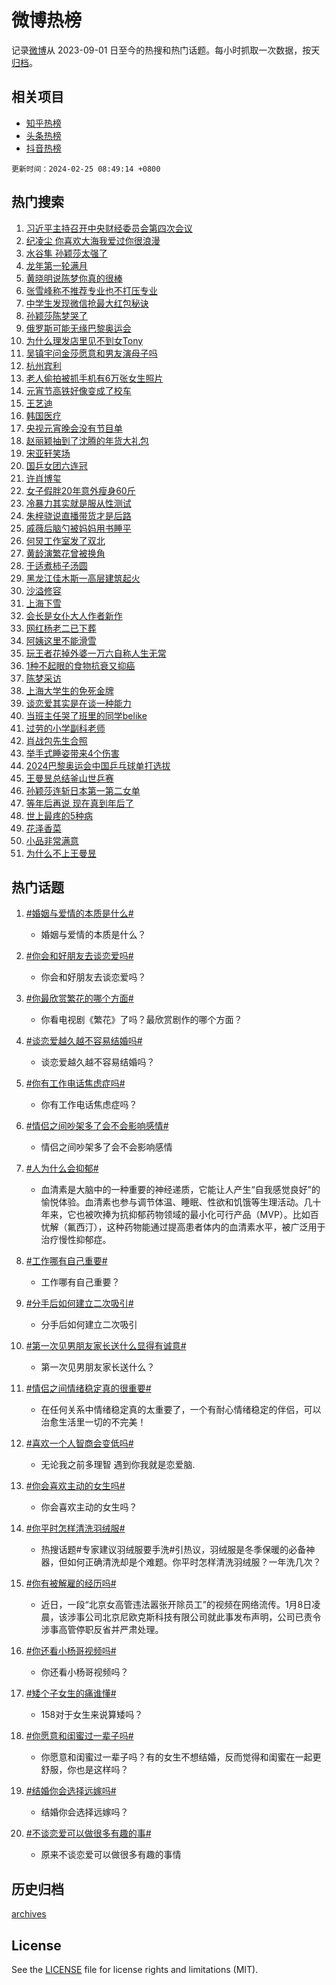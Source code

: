 # 微博热榜

记录[微博](https://www.weibo.com)从 2023-09-01 日至今的热搜和热门话题。每小时抓取一次数据，按天[归档](archives)。

## 相关项目

- [知乎热榜](https://github.com/hotarchive/zhihu)
- [头条热榜](https://github.com/hotarchive/toutiao)
- [抖音热榜](https://github.com/hotarchive/douyin)


`更新时间：2024-02-25 08:49:14 +0800`

## 热门搜索

1. [习近平主持召开中央财经委员会第四次会议](https://m.weibo.cn/search?containerid=100103type%3D1%26t%3D10%26q%3D%23%E4%B9%A0%E8%BF%91%E5%B9%B3%E4%B8%BB%E6%8C%81%E5%8F%AC%E5%BC%80%E4%B8%AD%E5%A4%AE%E8%B4%A2%E7%BB%8F%E5%A7%94%E5%91%98%E4%BC%9A%E7%AC%AC%E5%9B%9B%E6%AC%A1%E4%BC%9A%E8%AE%AE%23&stream_entry_id=51&isnewpage=1&extparam=seat%3D1%26dgr%3D0%26stream_entry_id%3D51%26c_type%3D51%26q%3D%2523%25E4%25B9%25A0%25E8%25BF%2591%25E5%25B9%25B3%25E4%25B8%25BB%25E6%258C%2581%25E5%258F%25AC%25E5%25BC%2580%25E4%25B8%25AD%25E5%25A4%25AE%25E8%25B4%25A2%25E7%25BB%258F%25E5%25A7%2594%25E5%2591%2598%25E4%25BC%259A%25E7%25AC%25AC%25E5%259B%259B%25E6%25AC%25A1%25E4%25BC%259A%25E8%25AE%25AE%2523%26pos%3D0%26cate%3D10103%26filter_type%3Drealtimehot%26display_time%3D1708822153%26pre_seqid%3D170882215309807468174)
1. [纪凌尘 你喜欢大海我爱过你很浪漫](https://m.weibo.cn/search?containerid=100103type%3D1%26t%3D10%26q%3D%E7%BA%AA%E5%87%8C%E5%B0%98+%E4%BD%A0%E5%96%9C%E6%AC%A2%E5%A4%A7%E6%B5%B7%E6%88%91%E7%88%B1%E8%BF%87%E4%BD%A0%E5%BE%88%E6%B5%AA%E6%BC%AB&stream_entry_id=31&isnewpage=1&extparam=seat%3D1%26stream_entry_id%3D31%26lcate%3D5001%26realpos%3D1%26dgr%3D0%26band_rank%3D1%26flag%3D2%26pos%3D0%26q%3D%25E7%25BA%25AA%25E5%2587%258C%25E5%25B0%2598%2520%25E4%25BD%25A0%25E5%2596%259C%25E6%25AC%25A2%25E5%25A4%25A7%25E6%25B5%25B7%25E6%2588%2591%25E7%2588%25B1%25E8%25BF%2587%25E4%25BD%25A0%25E5%25BE%2588%25E6%25B5%25AA%25E6%25BC%25AB%26c_type%3D31%26cate%3D5001%26filter_type%3Drealtimehot%26display_time%3D1708822153%26pre_seqid%3D170882215309807468174)
1. [水谷隼 孙颖莎太强了](https://m.weibo.cn/search?containerid=100103type%3D1%26t%3D10%26q%3D%E6%B0%B4%E8%B0%B7%E9%9A%BC+%E5%AD%99%E9%A2%96%E8%8E%8E%E5%A4%AA%E5%BC%BA%E4%BA%86&stream_entry_id=31&isnewpage=1&extparam=seat%3D1%26stream_entry_id%3D31%26lcate%3D5001%26realpos%3D2%26dgr%3D0%26band_rank%3D2%26flag%3D1%26pos%3D1%26q%3D%25E6%25B0%25B4%25E8%25B0%25B7%25E9%259A%25BC%2520%25E5%25AD%2599%25E9%25A2%2596%25E8%258E%258E%25E5%25A4%25AA%25E5%25BC%25BA%25E4%25BA%2586%26c_type%3D31%26cate%3D5001%26filter_type%3Drealtimehot%26display_time%3D1708822153%26pre_seqid%3D170882215309807468174)
1. [龙年第一轮满月](https://m.weibo.cn/search?containerid=100103type%3D1%26t%3D10%26q%3D%23%E9%BE%99%E5%B9%B4%E7%AC%AC%E4%B8%80%E8%BD%AE%E6%BB%A1%E6%9C%88%23&stream_entry_id=31&isnewpage=1&extparam=seat%3D1%26stream_entry_id%3D31%26lcate%3D5001%26realpos%3D3%26dgr%3D0%26band_rank%3D3%26flag%3D0%26pos%3D2%26q%3D%2523%25E9%25BE%2599%25E5%25B9%25B4%25E7%25AC%25AC%25E4%25B8%2580%25E8%25BD%25AE%25E6%25BB%25A1%25E6%259C%2588%2523%26c_type%3D31%26cate%3D5001%26filter_type%3Drealtimehot%26display_time%3D1708822153%26pre_seqid%3D170882215309807468174)
1. [黄晓明说陈梦你真的很棒](https://m.weibo.cn/search?containerid=100103type%3D1%26t%3D10%26q%3D%23%E9%BB%84%E6%99%93%E6%98%8E%E8%AF%B4%E9%99%88%E6%A2%A6%E4%BD%A0%E7%9C%9F%E7%9A%84%E5%BE%88%E6%A3%92%23&stream_entry_id=31&isnewpage=1&extparam=seat%3D1%26stream_entry_id%3D31%26lcate%3D5001%26realpos%3D4%26dgr%3D0%26band_rank%3D4%26flag%3D1%26pos%3D3%26q%3D%2523%25E9%25BB%2584%25E6%2599%2593%25E6%2598%258E%25E8%25AF%25B4%25E9%2599%2588%25E6%25A2%25A6%25E4%25BD%25A0%25E7%259C%259F%25E7%259A%2584%25E5%25BE%2588%25E6%25A3%2592%2523%26c_type%3D31%26cate%3D5001%26filter_type%3Drealtimehot%26display_time%3D1708822153%26pre_seqid%3D170882215309807468174)
1. [张雪峰称不推荐专业也不打压专业](https://m.weibo.cn/search?containerid=100103type%3D1%26t%3D10%26q%3D%23%E5%BC%A0%E9%9B%AA%E5%B3%B0%E7%A7%B0%E4%B8%8D%E6%8E%A8%E8%8D%90%E4%B8%93%E4%B8%9A%E4%B9%9F%E4%B8%8D%E6%89%93%E5%8E%8B%E4%B8%93%E4%B8%9A%23&stream_entry_id=31&isnewpage=1&extparam=seat%3D1%26stream_entry_id%3D31%26lcate%3D5001%26realpos%3D5%26dgr%3D0%26band_rank%3D5%26flag%3D1%26pos%3D4%26q%3D%2523%25E5%25BC%25A0%25E9%259B%25AA%25E5%25B3%25B0%25E7%25A7%25B0%25E4%25B8%258D%25E6%258E%25A8%25E8%258D%2590%25E4%25B8%2593%25E4%25B8%259A%25E4%25B9%259F%25E4%25B8%258D%25E6%2589%2593%25E5%258E%258B%25E4%25B8%2593%25E4%25B8%259A%2523%26c_type%3D31%26cate%3D5001%26filter_type%3Drealtimehot%26display_time%3D1708822153%26pre_seqid%3D170882215309807468174)
1. [中学生发现微信抢最大红包秘诀](https://m.weibo.cn/search?containerid=100103type%3D1%26t%3D10%26q%3D%23%E4%B8%AD%E5%AD%A6%E7%94%9F%E5%8F%91%E7%8E%B0%E5%BE%AE%E4%BF%A1%E6%8A%A2%E6%9C%80%E5%A4%A7%E7%BA%A2%E5%8C%85%E7%A7%98%E8%AF%80%23&stream_entry_id=31&isnewpage=1&extparam=seat%3D1%26stream_entry_id%3D31%26lcate%3D5001%26realpos%3D6%26dgr%3D0%26band_rank%3D6%26flag%3D2%26pos%3D5%26q%3D%2523%25E4%25B8%25AD%25E5%25AD%25A6%25E7%2594%259F%25E5%258F%2591%25E7%258E%25B0%25E5%25BE%25AE%25E4%25BF%25A1%25E6%258A%25A2%25E6%259C%2580%25E5%25A4%25A7%25E7%25BA%25A2%25E5%258C%2585%25E7%25A7%2598%25E8%25AF%2580%2523%26c_type%3D31%26cate%3D5001%26filter_type%3Drealtimehot%26display_time%3D1708822153%26pre_seqid%3D170882215309807468174)
1. [孙颖莎陈梦哭了](https://m.weibo.cn/search?containerid=100103type%3D1%26t%3D10%26q%3D%23%E5%AD%99%E9%A2%96%E8%8E%8E%E9%99%88%E6%A2%A6%E5%93%AD%E4%BA%86%23&stream_entry_id=31&isnewpage=1&extparam=seat%3D1%26stream_entry_id%3D31%26lcate%3D5001%26realpos%3D7%26dgr%3D0%26band_rank%3D7%26flag%3D16%26pos%3D6%26q%3D%2523%25E5%25AD%2599%25E9%25A2%2596%25E8%258E%258E%25E9%2599%2588%25E6%25A2%25A6%25E5%2593%25AD%25E4%25BA%2586%2523%26c_type%3D31%26cate%3D5001%26filter_type%3Drealtimehot%26display_time%3D1708822153%26pre_seqid%3D170882215309807468174)
1. [俄罗斯可能无缘巴黎奥运会](https://m.weibo.cn/search?containerid=100103type%3D1%26t%3D10%26q%3D%23%E4%BF%84%E7%BD%97%E6%96%AF%E5%8F%AF%E8%83%BD%E6%97%A0%E7%BC%98%E5%B7%B4%E9%BB%8E%E5%A5%A5%E8%BF%90%E4%BC%9A%23&stream_entry_id=31&isnewpage=1&extparam=seat%3D1%26stream_entry_id%3D31%26lcate%3D5001%26realpos%3D8%26dgr%3D0%26band_rank%3D8%26flag%3D1%26pos%3D7%26q%3D%2523%25E4%25BF%2584%25E7%25BD%2597%25E6%2596%25AF%25E5%258F%25AF%25E8%2583%25BD%25E6%2597%25A0%25E7%25BC%2598%25E5%25B7%25B4%25E9%25BB%258E%25E5%25A5%25A5%25E8%25BF%2590%25E4%25BC%259A%2523%26c_type%3D31%26cate%3D5001%26filter_type%3Drealtimehot%26display_time%3D1708822153%26pre_seqid%3D170882215309807468174)
1. [为什么理发店里见不到女Tony](https://m.weibo.cn/search?containerid=100103type%3D1%26t%3D10%26q%3D%23%E4%B8%BA%E4%BB%80%E4%B9%88%E7%90%86%E5%8F%91%E5%BA%97%E9%87%8C%E8%A7%81%E4%B8%8D%E5%88%B0%E5%A5%B3Tony%23&stream_entry_id=31&isnewpage=1&extparam=seat%3D1%26stream_entry_id%3D31%26lcate%3D5001%26realpos%3D9%26dgr%3D0%26band_rank%3D9%26flag%3D2%26pos%3D8%26q%3D%2523%25E4%25B8%25BA%25E4%25BB%2580%25E4%25B9%2588%25E7%2590%2586%25E5%258F%2591%25E5%25BA%2597%25E9%2587%258C%25E8%25A7%2581%25E4%25B8%258D%25E5%2588%25B0%25E5%25A5%25B3Tony%2523%26c_type%3D31%26cate%3D5001%26filter_type%3Drealtimehot%26display_time%3D1708822153%26pre_seqid%3D170882215309807468174)
1. [吴镇宇问金莎愿意和男友演母子吗](https://m.weibo.cn/search?containerid=100103type%3D1%26t%3D10%26q%3D%23%E5%90%B4%E9%95%87%E5%AE%87%E9%97%AE%E9%87%91%E8%8E%8E%E6%84%BF%E6%84%8F%E5%92%8C%E7%94%B7%E5%8F%8B%E6%BC%94%E6%AF%8D%E5%AD%90%E5%90%97%23&stream_entry_id=31&isnewpage=1&extparam=seat%3D1%26stream_entry_id%3D31%26lcate%3D5001%26realpos%3D10%26dgr%3D0%26band_rank%3D10%26flag%3D1%26pos%3D9%26q%3D%2523%25E5%2590%25B4%25E9%2595%2587%25E5%25AE%2587%25E9%2597%25AE%25E9%2587%2591%25E8%258E%258E%25E6%2584%25BF%25E6%2584%258F%25E5%2592%258C%25E7%2594%25B7%25E5%258F%258B%25E6%25BC%2594%25E6%25AF%258D%25E5%25AD%2590%25E5%2590%2597%2523%26c_type%3D31%26cate%3D5001%26filter_type%3Drealtimehot%26display_time%3D1708822153%26pre_seqid%3D170882215309807468174)
1. [杭州宾利](https://m.weibo.cn/search?containerid=100103type%3D1%26t%3D10%26q%3D%E6%9D%AD%E5%B7%9E%E5%AE%BE%E5%88%A9&stream_entry_id=31&isnewpage=1&extparam=seat%3D1%26stream_entry_id%3D31%26lcate%3D5001%26realpos%3D11%26dgr%3D0%26band_rank%3D11%26flag%3D1%26pos%3D10%26q%3D%25E6%259D%25AD%25E5%25B7%259E%25E5%25AE%25BE%25E5%2588%25A9%26c_type%3D31%26cate%3D5001%26filter_type%3Drealtimehot%26display_time%3D1708822153%26pre_seqid%3D170882215309807468174)
1. [老人偷拍被抓手机有6万张女生照片](https://m.weibo.cn/search?containerid=100103type%3D1%26t%3D10%26q%3D%23%E8%80%81%E4%BA%BA%E5%81%B7%E6%8B%8D%E8%A2%AB%E6%8A%93%E6%89%8B%E6%9C%BA%E6%9C%896%E4%B8%87%E5%BC%A0%E5%A5%B3%E7%94%9F%E7%85%A7%E7%89%87%23&stream_entry_id=31&isnewpage=1&extparam=seat%3D1%26stream_entry_id%3D31%26lcate%3D5001%26realpos%3D12%26dgr%3D0%26band_rank%3D12%26flag%3D2%26pos%3D11%26q%3D%2523%25E8%2580%2581%25E4%25BA%25BA%25E5%2581%25B7%25E6%258B%258D%25E8%25A2%25AB%25E6%258A%2593%25E6%2589%258B%25E6%259C%25BA%25E6%259C%25896%25E4%25B8%2587%25E5%25BC%25A0%25E5%25A5%25B3%25E7%2594%259F%25E7%2585%25A7%25E7%2589%2587%2523%26c_type%3D31%26cate%3D5001%26filter_type%3Drealtimehot%26display_time%3D1708822153%26pre_seqid%3D170882215309807468174)
1. [元宵节高铁好像变成了校车](https://m.weibo.cn/search?containerid=100103type%3D1%26t%3D10%26q%3D%23%E5%85%83%E5%AE%B5%E8%8A%82%E9%AB%98%E9%93%81%E5%A5%BD%E5%83%8F%E5%8F%98%E6%88%90%E4%BA%86%E6%A0%A1%E8%BD%A6%23&stream_entry_id=31&isnewpage=1&extparam=seat%3D1%26stream_entry_id%3D31%26lcate%3D5001%26realpos%3D13%26dgr%3D0%26band_rank%3D13%26flag%3D2%26pos%3D12%26q%3D%2523%25E5%2585%2583%25E5%25AE%25B5%25E8%258A%2582%25E9%25AB%2598%25E9%2593%2581%25E5%25A5%25BD%25E5%2583%258F%25E5%258F%2598%25E6%2588%2590%25E4%25BA%2586%25E6%25A0%25A1%25E8%25BD%25A6%2523%26c_type%3D31%26cate%3D5001%26filter_type%3Drealtimehot%26display_time%3D1708822153%26pre_seqid%3D170882215309807468174)
1. [王艺迪](https://m.weibo.cn/search?containerid=100103type%3D1%26t%3D10%26q%3D%E7%8E%8B%E8%89%BA%E8%BF%AA&stream_entry_id=31&isnewpage=1&extparam=seat%3D1%26stream_entry_id%3D31%26lcate%3D5001%26realpos%3D14%26dgr%3D0%26band_rank%3D14%26flag%3D1%26pos%3D13%26q%3D%25E7%258E%258B%25E8%2589%25BA%25E8%25BF%25AA%26c_type%3D31%26cate%3D5001%26filter_type%3Drealtimehot%26display_time%3D1708822153%26pre_seqid%3D170882215309807468174)
1. [韩国医疗](https://m.weibo.cn/search?containerid=100103type%3D1%26t%3D10%26q%3D%E9%9F%A9%E5%9B%BD%E5%8C%BB%E7%96%97&stream_entry_id=31&isnewpage=1&extparam=seat%3D1%26stream_entry_id%3D31%26lcate%3D5001%26realpos%3D15%26dgr%3D0%26band_rank%3D15%26flag%3D1%26pos%3D14%26q%3D%25E9%259F%25A9%25E5%259B%25BD%25E5%258C%25BB%25E7%2596%2597%26c_type%3D31%26cate%3D5001%26filter_type%3Drealtimehot%26display_time%3D1708822153%26pre_seqid%3D170882215309807468174)
1. [央视元宵晚会没有节目单](https://m.weibo.cn/search?containerid=100103type%3D1%26t%3D10%26q%3D%E5%A4%AE%E8%A7%86%E5%85%83%E5%AE%B5%E6%99%9A%E4%BC%9A%E6%B2%A1%E6%9C%89%E8%8A%82%E7%9B%AE%E5%8D%95&stream_entry_id=31&isnewpage=1&extparam=seat%3D1%26stream_entry_id%3D31%26lcate%3D5001%26realpos%3D16%26dgr%3D0%26band_rank%3D16%26flag%3D2%26pos%3D15%26q%3D%25E5%25A4%25AE%25E8%25A7%2586%25E5%2585%2583%25E5%25AE%25B5%25E6%2599%259A%25E4%25BC%259A%25E6%25B2%25A1%25E6%259C%2589%25E8%258A%2582%25E7%259B%25AE%25E5%258D%2595%26c_type%3D31%26cate%3D5001%26filter_type%3Drealtimehot%26display_time%3D1708822153%26pre_seqid%3D170882215309807468174)
1. [赵丽颖抽到了沈腾的年货大礼包](https://m.weibo.cn/search?containerid=100103type%3D1%26t%3D10%26q%3D%23%E8%B5%B5%E4%B8%BD%E9%A2%96%E6%8A%BD%E5%88%B0%E4%BA%86%E6%B2%88%E8%85%BE%E7%9A%84%E5%B9%B4%E8%B4%A7%E5%A4%A7%E7%A4%BC%E5%8C%85%23&stream_entry_id=31&isnewpage=1&extparam=seat%3D1%26stream_entry_id%3D31%26lcate%3D5001%26realpos%3D17%26dgr%3D0%26band_rank%3D17%26flag%3D2%26pos%3D16%26q%3D%2523%25E8%25B5%25B5%25E4%25B8%25BD%25E9%25A2%2596%25E6%258A%25BD%25E5%2588%25B0%25E4%25BA%2586%25E6%25B2%2588%25E8%2585%25BE%25E7%259A%2584%25E5%25B9%25B4%25E8%25B4%25A7%25E5%25A4%25A7%25E7%25A4%25BC%25E5%258C%2585%2523%26c_type%3D31%26cate%3D5001%26filter_type%3Drealtimehot%26display_time%3D1708822153%26pre_seqid%3D170882215309807468174)
1. [宋亚轩笑场](https://m.weibo.cn/search?containerid=100103type%3D1%26t%3D10%26q%3D%E5%AE%8B%E4%BA%9A%E8%BD%A9%E7%AC%91%E5%9C%BA&stream_entry_id=31&isnewpage=1&extparam=seat%3D1%26stream_entry_id%3D31%26lcate%3D5001%26realpos%3D18%26dgr%3D0%26band_rank%3D18%26flag%3D1%26pos%3D17%26q%3D%25E5%25AE%258B%25E4%25BA%259A%25E8%25BD%25A9%25E7%25AC%2591%25E5%259C%25BA%26c_type%3D31%26cate%3D5001%26filter_type%3Drealtimehot%26display_time%3D1708822153%26pre_seqid%3D170882215309807468174)
1. [国乒女团六连冠](https://m.weibo.cn/search?containerid=100103type%3D1%26t%3D10%26q%3D%23%E5%9B%BD%E4%B9%92%E5%A5%B3%E5%9B%A2%E5%85%AD%E8%BF%9E%E5%86%A0%23&stream_entry_id=31&isnewpage=1&extparam=seat%3D1%26stream_entry_id%3D31%26lcate%3D5001%26realpos%3D19%26dgr%3D0%26band_rank%3D19%26flag%3D0%26pos%3D18%26q%3D%2523%25E5%259B%25BD%25E4%25B9%2592%25E5%25A5%25B3%25E5%259B%25A2%25E5%2585%25AD%25E8%25BF%259E%25E5%2586%25A0%2523%26c_type%3D31%26cate%3D5001%26filter_type%3Drealtimehot%26display_time%3D1708822153%26pre_seqid%3D170882215309807468174)
1. [许肖博玺](https://m.weibo.cn/search?containerid=100103type%3D1%26t%3D10%26q%3D%E8%AE%B8%E8%82%96%E5%8D%9A%E7%8E%BA&stream_entry_id=31&isnewpage=1&extparam=seat%3D1%26stream_entry_id%3D31%26lcate%3D5001%26realpos%3D20%26dgr%3D0%26band_rank%3D20%26flag%3D1%26pos%3D19%26q%3D%25E8%25AE%25B8%25E8%2582%2596%25E5%258D%259A%25E7%258E%25BA%26c_type%3D31%26cate%3D5001%26filter_type%3Drealtimehot%26display_time%3D1708822153%26pre_seqid%3D170882215309807468174)
1. [女子假胖20年意外瘦身60斤](https://m.weibo.cn/search?containerid=100103type%3D1%26t%3D10%26q%3D%23%E5%A5%B3%E5%AD%90%E5%81%87%E8%83%9620%E5%B9%B4%E6%84%8F%E5%A4%96%E7%98%A6%E8%BA%AB60%E6%96%A4%23&stream_entry_id=31&isnewpage=1&extparam=seat%3D1%26stream_entry_id%3D31%26lcate%3D5001%26realpos%3D21%26dgr%3D0%26band_rank%3D21%26flag%3D0%26pos%3D20%26q%3D%2523%25E5%25A5%25B3%25E5%25AD%2590%25E5%2581%2587%25E8%2583%259620%25E5%25B9%25B4%25E6%2584%258F%25E5%25A4%2596%25E7%2598%25A6%25E8%25BA%25AB60%25E6%2596%25A4%2523%26c_type%3D31%26cate%3D5001%26filter_type%3Drealtimehot%26display_time%3D1708822153%26pre_seqid%3D170882215309807468174)
1. [冷暴力其实就是服从性测试](https://m.weibo.cn/search?containerid=100103type%3D1%26t%3D10%26q%3D%E5%86%B7%E6%9A%B4%E5%8A%9B%E5%85%B6%E5%AE%9E%E5%B0%B1%E6%98%AF%E6%9C%8D%E4%BB%8E%E6%80%A7%E6%B5%8B%E8%AF%95&stream_entry_id=31&isnewpage=1&extparam=seat%3D1%26stream_entry_id%3D31%26lcate%3D5001%26realpos%3D22%26dgr%3D0%26band_rank%3D22%26flag%3D1%26pos%3D21%26q%3D%25E5%2586%25B7%25E6%259A%25B4%25E5%258A%259B%25E5%2585%25B6%25E5%25AE%259E%25E5%25B0%25B1%25E6%2598%25AF%25E6%259C%258D%25E4%25BB%258E%25E6%2580%25A7%25E6%25B5%258B%25E8%25AF%2595%26c_type%3D31%26cate%3D5001%26filter_type%3Drealtimehot%26display_time%3D1708822153%26pre_seqid%3D170882215309807468174)
1. [朱梓骁说直播带货才是后路](https://m.weibo.cn/search?containerid=100103type%3D1%26t%3D10%26q%3D%23%E6%9C%B1%E6%A2%93%E9%AA%81%E8%AF%B4%E7%9B%B4%E6%92%AD%E5%B8%A6%E8%B4%A7%E6%89%8D%E6%98%AF%E5%90%8E%E8%B7%AF%23&stream_entry_id=31&isnewpage=1&extparam=seat%3D1%26stream_entry_id%3D31%26lcate%3D5001%26realpos%3D23%26dgr%3D0%26band_rank%3D23%26flag%3D1%26pos%3D22%26q%3D%2523%25E6%259C%25B1%25E6%25A2%2593%25E9%25AA%2581%25E8%25AF%25B4%25E7%259B%25B4%25E6%2592%25AD%25E5%25B8%25A6%25E8%25B4%25A7%25E6%2589%258D%25E6%2598%25AF%25E5%2590%258E%25E8%25B7%25AF%2523%26c_type%3D31%26cate%3D5001%26filter_type%3Drealtimehot%26display_time%3D1708822153%26pre_seqid%3D170882215309807468174)
1. [戚薇后脑勺被妈妈用书睡平](https://m.weibo.cn/search?containerid=100103type%3D1%26t%3D10%26q%3D%23%E6%88%9A%E8%96%87%E5%90%8E%E8%84%91%E5%8B%BA%E8%A2%AB%E5%A6%88%E5%A6%88%E7%94%A8%E4%B9%A6%E7%9D%A1%E5%B9%B3%23&stream_entry_id=31&isnewpage=1&extparam=seat%3D1%26stream_entry_id%3D31%26lcate%3D5001%26realpos%3D24%26dgr%3D0%26band_rank%3D24%26flag%3D2%26pos%3D23%26q%3D%2523%25E6%2588%259A%25E8%2596%2587%25E5%2590%258E%25E8%2584%2591%25E5%258B%25BA%25E8%25A2%25AB%25E5%25A6%2588%25E5%25A6%2588%25E7%2594%25A8%25E4%25B9%25A6%25E7%259D%25A1%25E5%25B9%25B3%2523%26c_type%3D31%26cate%3D5001%26filter_type%3Drealtimehot%26display_time%3D1708822153%26pre_seqid%3D170882215309807468174)
1. [何炅工作室发了双北](https://m.weibo.cn/search?containerid=100103type%3D1%26t%3D10%26q%3D%23%E4%BD%95%E7%82%85%E5%B7%A5%E4%BD%9C%E5%AE%A4%E5%8F%91%E4%BA%86%E5%8F%8C%E5%8C%97%23&stream_entry_id=31&isnewpage=1&extparam=seat%3D1%26stream_entry_id%3D31%26lcate%3D5001%26realpos%3D25%26dgr%3D0%26band_rank%3D25%26flag%3D0%26pos%3D24%26q%3D%2523%25E4%25BD%2595%25E7%2582%2585%25E5%25B7%25A5%25E4%25BD%259C%25E5%25AE%25A4%25E5%258F%2591%25E4%25BA%2586%25E5%258F%258C%25E5%258C%2597%2523%26c_type%3D31%26cate%3D5001%26filter_type%3Drealtimehot%26display_time%3D1708822153%26pre_seqid%3D170882215309807468174)
1. [黄龄演繁花曾被换角](https://m.weibo.cn/search?containerid=100103type%3D1%26t%3D10%26q%3D%23%E9%BB%84%E9%BE%84%E6%BC%94%E7%B9%81%E8%8A%B1%E6%9B%BE%E8%A2%AB%E6%8D%A2%E8%A7%92%23&stream_entry_id=31&isnewpage=1&extparam=seat%3D1%26stream_entry_id%3D31%26lcate%3D5001%26realpos%3D26%26dgr%3D0%26band_rank%3D26%26flag%3D1%26pos%3D25%26q%3D%2523%25E9%25BB%2584%25E9%25BE%2584%25E6%25BC%2594%25E7%25B9%2581%25E8%258A%25B1%25E6%259B%25BE%25E8%25A2%25AB%25E6%258D%25A2%25E8%25A7%2592%2523%26c_type%3D31%26cate%3D5001%26filter_type%3Drealtimehot%26display_time%3D1708822153%26pre_seqid%3D170882215309807468174)
1. [于适煮柿子汤圆](https://m.weibo.cn/search?containerid=100103type%3D1%26t%3D10%26q%3D%E4%BA%8E%E9%80%82%E7%85%AE%E6%9F%BF%E5%AD%90%E6%B1%A4%E5%9C%86&stream_entry_id=31&isnewpage=1&extparam=seat%3D1%26stream_entry_id%3D31%26lcate%3D5001%26realpos%3D27%26dgr%3D0%26band_rank%3D27%26flag%3D1%26pos%3D26%26q%3D%25E4%25BA%258E%25E9%2580%2582%25E7%2585%25AE%25E6%259F%25BF%25E5%25AD%2590%25E6%25B1%25A4%25E5%259C%2586%26c_type%3D31%26cate%3D5001%26filter_type%3Drealtimehot%26display_time%3D1708822153%26pre_seqid%3D170882215309807468174)
1. [黑龙江佳木斯一高层建筑起火](https://m.weibo.cn/search?containerid=100103type%3D1%26t%3D10%26q%3D%23%E9%BB%91%E9%BE%99%E6%B1%9F%E4%BD%B3%E6%9C%A8%E6%96%AF%E4%B8%80%E9%AB%98%E5%B1%82%E5%BB%BA%E7%AD%91%E8%B5%B7%E7%81%AB%23&stream_entry_id=31&isnewpage=1&extparam=seat%3D1%26stream_entry_id%3D31%26lcate%3D5001%26realpos%3D28%26dgr%3D0%26band_rank%3D28%26flag%3D0%26pos%3D27%26q%3D%2523%25E9%25BB%2591%25E9%25BE%2599%25E6%25B1%259F%25E4%25BD%25B3%25E6%259C%25A8%25E6%2596%25AF%25E4%25B8%2580%25E9%25AB%2598%25E5%25B1%2582%25E5%25BB%25BA%25E7%25AD%2591%25E8%25B5%25B7%25E7%2581%25AB%2523%26c_type%3D31%26cate%3D5001%26filter_type%3Drealtimehot%26display_time%3D1708822153%26pre_seqid%3D170882215309807468174)
1. [沙溢修容](https://m.weibo.cn/search?containerid=100103type%3D1%26t%3D10%26q%3D%23%E6%B2%99%E6%BA%A2%E4%BF%AE%E5%AE%B9%23&stream_entry_id=31&isnewpage=1&extparam=seat%3D1%26stream_entry_id%3D31%26lcate%3D5001%26realpos%3D29%26dgr%3D0%26band_rank%3D29%26flag%3D0%26pos%3D28%26q%3D%2523%25E6%25B2%2599%25E6%25BA%25A2%25E4%25BF%25AE%25E5%25AE%25B9%2523%26c_type%3D31%26cate%3D5001%26filter_type%3Drealtimehot%26display_time%3D1708822153%26pre_seqid%3D170882215309807468174)
1. [上海下雪](https://m.weibo.cn/search?containerid=100103type%3D1%26t%3D10%26q%3D%E4%B8%8A%E6%B5%B7%E4%B8%8B%E9%9B%AA&stream_entry_id=31&isnewpage=1&extparam=seat%3D1%26stream_entry_id%3D31%26lcate%3D5001%26realpos%3D30%26dgr%3D0%26band_rank%3D30%26flag%3D1%26pos%3D29%26q%3D%25E4%25B8%258A%25E6%25B5%25B7%25E4%25B8%258B%25E9%259B%25AA%26c_type%3D31%26cate%3D5001%26filter_type%3Drealtimehot%26display_time%3D1708822153%26pre_seqid%3D170882215309807468174)
1. [会长是女仆大人作者新作](https://m.weibo.cn/search?containerid=100103type%3D1%26t%3D10%26q%3D%E4%BC%9A%E9%95%BF%E6%98%AF%E5%A5%B3%E4%BB%86%E5%A4%A7%E4%BA%BA%E4%BD%9C%E8%80%85%E6%96%B0%E4%BD%9C&stream_entry_id=31&isnewpage=1&extparam=seat%3D1%26stream_entry_id%3D31%26lcate%3D5001%26realpos%3D31%26dgr%3D0%26band_rank%3D31%26flag%3D1%26pos%3D30%26q%3D%25E4%25BC%259A%25E9%2595%25BF%25E6%2598%25AF%25E5%25A5%25B3%25E4%25BB%2586%25E5%25A4%25A7%25E4%25BA%25BA%25E4%25BD%259C%25E8%2580%2585%25E6%2596%25B0%25E4%25BD%259C%26c_type%3D31%26cate%3D5001%26filter_type%3Drealtimehot%26display_time%3D1708822153%26pre_seqid%3D170882215309807468174)
1. [网红杨老二已下葬](https://m.weibo.cn/search?containerid=100103type%3D1%26t%3D10%26q%3D%23%E7%BD%91%E7%BA%A2%E6%9D%A8%E8%80%81%E4%BA%8C%E5%B7%B2%E4%B8%8B%E8%91%AC%23&stream_entry_id=31&isnewpage=1&extparam=seat%3D1%26stream_entry_id%3D31%26lcate%3D5001%26realpos%3D32%26dgr%3D0%26band_rank%3D32%26flag%3D1%26pos%3D31%26q%3D%2523%25E7%25BD%2591%25E7%25BA%25A2%25E6%259D%25A8%25E8%2580%2581%25E4%25BA%258C%25E5%25B7%25B2%25E4%25B8%258B%25E8%2591%25AC%2523%26c_type%3D31%26cate%3D5001%26filter_type%3Drealtimehot%26display_time%3D1708822153%26pre_seqid%3D170882215309807468174)
1. [阿姨这里不能滑雪](https://m.weibo.cn/search?containerid=100103type%3D1%26t%3D10%26q%3D%E9%98%BF%E5%A7%A8%E8%BF%99%E9%87%8C%E4%B8%8D%E8%83%BD%E6%BB%91%E9%9B%AA&stream_entry_id=31&isnewpage=1&extparam=seat%3D1%26stream_entry_id%3D31%26lcate%3D5001%26realpos%3D33%26dgr%3D0%26band_rank%3D33%26flag%3D1%26pos%3D32%26q%3D%25E9%2598%25BF%25E5%25A7%25A8%25E8%25BF%2599%25E9%2587%258C%25E4%25B8%258D%25E8%2583%25BD%25E6%25BB%2591%25E9%259B%25AA%26c_type%3D31%26cate%3D5001%26filter_type%3Drealtimehot%26display_time%3D1708822153%26pre_seqid%3D170882215309807468174)
1. [玩王者花掉外婆一万六自称人生无常](https://m.weibo.cn/search?containerid=100103type%3D1%26t%3D10%26q%3D%23%E7%8E%A9%E7%8E%8B%E8%80%85%E8%8A%B1%E6%8E%89%E5%A4%96%E5%A9%86%E4%B8%80%E4%B8%87%E5%85%AD%E8%87%AA%E7%A7%B0%E4%BA%BA%E7%94%9F%E6%97%A0%E5%B8%B8%23&stream_entry_id=31&isnewpage=1&extparam=seat%3D1%26stream_entry_id%3D31%26lcate%3D5001%26realpos%3D34%26dgr%3D0%26band_rank%3D34%26flag%3D1%26pos%3D33%26q%3D%2523%25E7%258E%25A9%25E7%258E%258B%25E8%2580%2585%25E8%258A%25B1%25E6%258E%2589%25E5%25A4%2596%25E5%25A9%2586%25E4%25B8%2580%25E4%25B8%2587%25E5%2585%25AD%25E8%2587%25AA%25E7%25A7%25B0%25E4%25BA%25BA%25E7%2594%259F%25E6%2597%25A0%25E5%25B8%25B8%2523%26c_type%3D31%26cate%3D5001%26filter_type%3Drealtimehot%26display_time%3D1708822153%26pre_seqid%3D170882215309807468174)
1. [1种不起眼的食物抗衰又抑癌](https://m.weibo.cn/search?containerid=100103type%3D1%26t%3D10%26q%3D%231%E7%A7%8D%E4%B8%8D%E8%B5%B7%E7%9C%BC%E7%9A%84%E9%A3%9F%E7%89%A9%E6%8A%97%E8%A1%B0%E5%8F%88%E6%8A%91%E7%99%8C%23&stream_entry_id=31&isnewpage=1&extparam=seat%3D1%26stream_entry_id%3D31%26lcate%3D5001%26realpos%3D35%26dgr%3D0%26band_rank%3D35%26flag%3D0%26pos%3D34%26q%3D%25231%25E7%25A7%258D%25E4%25B8%258D%25E8%25B5%25B7%25E7%259C%25BC%25E7%259A%2584%25E9%25A3%259F%25E7%2589%25A9%25E6%258A%2597%25E8%25A1%25B0%25E5%258F%2588%25E6%258A%2591%25E7%2599%258C%2523%26c_type%3D31%26cate%3D5001%26filter_type%3Drealtimehot%26display_time%3D1708822153%26pre_seqid%3D170882215309807468174)
1. [陈梦采访](https://m.weibo.cn/search?containerid=100103type%3D1%26t%3D10%26q%3D%E9%99%88%E6%A2%A6%E9%87%87%E8%AE%BF&stream_entry_id=31&isnewpage=1&extparam=seat%3D1%26stream_entry_id%3D31%26lcate%3D5001%26realpos%3D36%26dgr%3D0%26band_rank%3D36%26flag%3D1%26pos%3D35%26q%3D%25E9%2599%2588%25E6%25A2%25A6%25E9%2587%2587%25E8%25AE%25BF%26c_type%3D31%26cate%3D5001%26filter_type%3Drealtimehot%26display_time%3D1708822153%26pre_seqid%3D170882215309807468174)
1. [上海大学生的免死金牌](https://m.weibo.cn/search?containerid=100103type%3D1%26t%3D10%26q%3D%23%E4%B8%8A%E6%B5%B7%E5%A4%A7%E5%AD%A6%E7%94%9F%E7%9A%84%E5%85%8D%E6%AD%BB%E9%87%91%E7%89%8C%23&stream_entry_id=31&isnewpage=1&extparam=seat%3D1%26stream_entry_id%3D31%26lcate%3D5001%26realpos%3D37%26dgr%3D0%26band_rank%3D37%26flag%3D1%26pos%3D36%26q%3D%2523%25E4%25B8%258A%25E6%25B5%25B7%25E5%25A4%25A7%25E5%25AD%25A6%25E7%2594%259F%25E7%259A%2584%25E5%2585%258D%25E6%25AD%25BB%25E9%2587%2591%25E7%2589%258C%2523%26c_type%3D31%26cate%3D5001%26filter_type%3Drealtimehot%26display_time%3D1708822153%26pre_seqid%3D170882215309807468174)
1. [谈恋爱其实是在谈一种能力](https://m.weibo.cn/search?containerid=100103type%3D1%26t%3D10%26q%3D%23%E8%B0%88%E6%81%8B%E7%88%B1%E5%85%B6%E5%AE%9E%E6%98%AF%E5%9C%A8%E8%B0%88%E4%B8%80%E7%A7%8D%E8%83%BD%E5%8A%9B%23&stream_entry_id=31&isnewpage=1&extparam=seat%3D1%26stream_entry_id%3D31%26lcate%3D5001%26realpos%3D38%26dgr%3D0%26band_rank%3D38%26flag%3D1%26pos%3D37%26q%3D%2523%25E8%25B0%2588%25E6%2581%258B%25E7%2588%25B1%25E5%2585%25B6%25E5%25AE%259E%25E6%2598%25AF%25E5%259C%25A8%25E8%25B0%2588%25E4%25B8%2580%25E7%25A7%258D%25E8%2583%25BD%25E5%258A%259B%2523%26c_type%3D31%26cate%3D5001%26filter_type%3Drealtimehot%26display_time%3D1708822153%26pre_seqid%3D170882215309807468174)
1. [当班主任哭了班里的同学belike](https://m.weibo.cn/search?containerid=100103type%3D1%26t%3D10%26q%3D%E5%BD%93%E7%8F%AD%E4%B8%BB%E4%BB%BB%E5%93%AD%E4%BA%86%E7%8F%AD%E9%87%8C%E7%9A%84%E5%90%8C%E5%AD%A6belike&stream_entry_id=31&isnewpage=1&extparam=seat%3D1%26stream_entry_id%3D31%26lcate%3D5001%26realpos%3D39%26dgr%3D0%26band_rank%3D39%26flag%3D0%26pos%3D38%26q%3D%25E5%25BD%2593%25E7%258F%25AD%25E4%25B8%25BB%25E4%25BB%25BB%25E5%2593%25AD%25E4%25BA%2586%25E7%258F%25AD%25E9%2587%258C%25E7%259A%2584%25E5%2590%258C%25E5%25AD%25A6belike%26c_type%3D31%26cate%3D5001%26filter_type%3Drealtimehot%26display_time%3D1708822153%26pre_seqid%3D170882215309807468174)
1. [过劳的小学副科老师](https://m.weibo.cn/search?containerid=100103type%3D1%26t%3D10%26q%3D%23%E8%BF%87%E5%8A%B3%E7%9A%84%E5%B0%8F%E5%AD%A6%E5%89%AF%E7%A7%91%E8%80%81%E5%B8%88%23&stream_entry_id=31&isnewpage=1&extparam=seat%3D1%26stream_entry_id%3D31%26lcate%3D5001%26realpos%3D40%26dgr%3D0%26band_rank%3D40%26flag%3D0%26pos%3D39%26q%3D%2523%25E8%25BF%2587%25E5%258A%25B3%25E7%259A%2584%25E5%25B0%258F%25E5%25AD%25A6%25E5%2589%25AF%25E7%25A7%2591%25E8%2580%2581%25E5%25B8%2588%2523%26c_type%3D31%26cate%3D5001%26filter_type%3Drealtimehot%26display_time%3D1708822153%26pre_seqid%3D170882215309807468174)
1. [肖战包先生合照](https://m.weibo.cn/search?containerid=100103type%3D1%26t%3D10%26q%3D%23%E8%82%96%E6%88%98%E5%8C%85%E5%85%88%E7%94%9F%E5%90%88%E7%85%A7%23&stream_entry_id=31&isnewpage=1&extparam=seat%3D1%26stream_entry_id%3D31%26lcate%3D5001%26realpos%3D41%26dgr%3D0%26band_rank%3D41%26flag%3D0%26pos%3D40%26q%3D%2523%25E8%2582%2596%25E6%2588%2598%25E5%258C%2585%25E5%2585%2588%25E7%2594%259F%25E5%2590%2588%25E7%2585%25A7%2523%26c_type%3D31%26cate%3D5001%26filter_type%3Drealtimehot%26display_time%3D1708822153%26pre_seqid%3D170882215309807468174)
1. [举手式睡姿带来4个伤害](https://m.weibo.cn/search?containerid=100103type%3D1%26t%3D10%26q%3D%23%E4%B8%BE%E6%89%8B%E5%BC%8F%E7%9D%A1%E5%A7%BF%E5%B8%A6%E6%9D%A54%E4%B8%AA%E4%BC%A4%E5%AE%B3%23&stream_entry_id=31&isnewpage=1&extparam=seat%3D1%26stream_entry_id%3D31%26lcate%3D5001%26realpos%3D42%26dgr%3D0%26band_rank%3D42%26flag%3D0%26pos%3D41%26q%3D%2523%25E4%25B8%25BE%25E6%2589%258B%25E5%25BC%258F%25E7%259D%25A1%25E5%25A7%25BF%25E5%25B8%25A6%25E6%259D%25A54%25E4%25B8%25AA%25E4%25BC%25A4%25E5%25AE%25B3%2523%26c_type%3D31%26cate%3D5001%26filter_type%3Drealtimehot%26display_time%3D1708822153%26pre_seqid%3D170882215309807468174)
1. [2024巴黎奥运会中国乒乓球单打选拔](https://m.weibo.cn/search?containerid=100103type%3D1%26t%3D10%26q%3D2024%E5%B7%B4%E9%BB%8E%E5%A5%A5%E8%BF%90%E4%BC%9A%E4%B8%AD%E5%9B%BD%E4%B9%92%E4%B9%93%E7%90%83%E5%8D%95%E6%89%93%E9%80%89%E6%8B%94&stream_entry_id=31&isnewpage=1&extparam=seat%3D1%26stream_entry_id%3D31%26lcate%3D5001%26realpos%3D43%26dgr%3D0%26band_rank%3D43%26flag%3D1%26pos%3D42%26q%3D2024%25E5%25B7%25B4%25E9%25BB%258E%25E5%25A5%25A5%25E8%25BF%2590%25E4%25BC%259A%25E4%25B8%25AD%25E5%259B%25BD%25E4%25B9%2592%25E4%25B9%2593%25E7%2590%2583%25E5%258D%2595%25E6%2589%2593%25E9%2580%2589%25E6%258B%2594%26c_type%3D31%26cate%3D5001%26filter_type%3Drealtimehot%26display_time%3D1708822153%26pre_seqid%3D170882215309807468174)
1. [王曼昱总结釜山世乒赛](https://m.weibo.cn/search?containerid=100103type%3D1%26t%3D10%26q%3D%E7%8E%8B%E6%9B%BC%E6%98%B1%E6%80%BB%E7%BB%93%E9%87%9C%E5%B1%B1%E4%B8%96%E4%B9%92%E8%B5%9B&stream_entry_id=31&isnewpage=1&extparam=seat%3D1%26stream_entry_id%3D31%26lcate%3D5001%26realpos%3D44%26dgr%3D0%26band_rank%3D44%26flag%3D1%26pos%3D43%26q%3D%25E7%258E%258B%25E6%259B%25BC%25E6%2598%25B1%25E6%2580%25BB%25E7%25BB%2593%25E9%2587%259C%25E5%25B1%25B1%25E4%25B8%2596%25E4%25B9%2592%25E8%25B5%259B%26c_type%3D31%26cate%3D5001%26filter_type%3Drealtimehot%26display_time%3D1708822153%26pre_seqid%3D170882215309807468174)
1. [孙颖莎连斩日本第一第二女单](https://m.weibo.cn/search?containerid=100103type%3D1%26t%3D10%26q%3D%23%E5%AD%99%E9%A2%96%E8%8E%8E%E8%BF%9E%E6%96%A9%E6%97%A5%E6%9C%AC%E7%AC%AC%E4%B8%80%E7%AC%AC%E4%BA%8C%E5%A5%B3%E5%8D%95%23&stream_entry_id=31&isnewpage=1&extparam=seat%3D1%26stream_entry_id%3D31%26lcate%3D5001%26realpos%3D45%26dgr%3D0%26band_rank%3D45%26flag%3D0%26pos%3D44%26q%3D%2523%25E5%25AD%2599%25E9%25A2%2596%25E8%258E%258E%25E8%25BF%259E%25E6%2596%25A9%25E6%2597%25A5%25E6%259C%25AC%25E7%25AC%25AC%25E4%25B8%2580%25E7%25AC%25AC%25E4%25BA%258C%25E5%25A5%25B3%25E5%258D%2595%2523%26c_type%3D31%26cate%3D5001%26filter_type%3Drealtimehot%26display_time%3D1708822153%26pre_seqid%3D170882215309807468174)
1. [等年后再说 现在真到年后了](https://m.weibo.cn/search?containerid=100103type%3D1%26t%3D10%26q%3D%E7%AD%89%E5%B9%B4%E5%90%8E%E5%86%8D%E8%AF%B4+%E7%8E%B0%E5%9C%A8%E7%9C%9F%E5%88%B0%E5%B9%B4%E5%90%8E%E4%BA%86&stream_entry_id=31&isnewpage=1&extparam=seat%3D1%26stream_entry_id%3D31%26lcate%3D5001%26realpos%3D46%26dgr%3D0%26band_rank%3D46%26flag%3D1%26pos%3D45%26q%3D%25E7%25AD%2589%25E5%25B9%25B4%25E5%2590%258E%25E5%2586%258D%25E8%25AF%25B4%2520%25E7%258E%25B0%25E5%259C%25A8%25E7%259C%259F%25E5%2588%25B0%25E5%25B9%25B4%25E5%2590%258E%25E4%25BA%2586%26c_type%3D31%26cate%3D5001%26filter_type%3Drealtimehot%26display_time%3D1708822153%26pre_seqid%3D170882215309807468174)
1. [世上最疼的5种病](https://m.weibo.cn/search?containerid=100103type%3D1%26t%3D10%26q%3D%23%E4%B8%96%E4%B8%8A%E6%9C%80%E7%96%BC%E7%9A%845%E7%A7%8D%E7%97%85%23&stream_entry_id=31&isnewpage=1&extparam=seat%3D1%26stream_entry_id%3D31%26lcate%3D5001%26realpos%3D47%26dgr%3D0%26band_rank%3D47%26flag%3D0%26pos%3D46%26q%3D%2523%25E4%25B8%2596%25E4%25B8%258A%25E6%259C%2580%25E7%2596%25BC%25E7%259A%25845%25E7%25A7%258D%25E7%2597%2585%2523%26c_type%3D31%26cate%3D5001%26filter_type%3Drealtimehot%26display_time%3D1708822153%26pre_seqid%3D170882215309807468174)
1. [花泽香菜](https://m.weibo.cn/search?containerid=100103type%3D1%26t%3D10%26q%3D%E8%8A%B1%E6%B3%BD%E9%A6%99%E8%8F%9C&stream_entry_id=31&isnewpage=1&extparam=seat%3D1%26stream_entry_id%3D31%26lcate%3D5001%26realpos%3D48%26dgr%3D0%26band_rank%3D48%26flag%3D1%26pos%3D47%26q%3D%25E8%258A%25B1%25E6%25B3%25BD%25E9%25A6%2599%25E8%258F%259C%26c_type%3D31%26cate%3D5001%26filter_type%3Drealtimehot%26display_time%3D1708822153%26pre_seqid%3D170882215309807468174)
1. [小品非常满意](https://m.weibo.cn/search?containerid=100103type%3D1%26t%3D10%26q%3D%E5%B0%8F%E5%93%81%E9%9D%9E%E5%B8%B8%E6%BB%A1%E6%84%8F&stream_entry_id=31&isnewpage=1&extparam=seat%3D1%26stream_entry_id%3D31%26lcate%3D5001%26realpos%3D49%26dgr%3D0%26band_rank%3D49%26flag%3D0%26pos%3D48%26q%3D%25E5%25B0%258F%25E5%2593%2581%25E9%259D%259E%25E5%25B8%25B8%25E6%25BB%25A1%25E6%2584%258F%26c_type%3D31%26cate%3D5001%26filter_type%3Drealtimehot%26display_time%3D1708822153%26pre_seqid%3D170882215309807468174)
1. [为什么不上王曼昱](https://m.weibo.cn/search?containerid=100103type%3D1%26t%3D10%26q%3D%23%E4%B8%BA%E4%BB%80%E4%B9%88%E4%B8%8D%E4%B8%8A%E7%8E%8B%E6%9B%BC%E6%98%B1%23&stream_entry_id=31&isnewpage=1&extparam=seat%3D1%26stream_entry_id%3D31%26lcate%3D5001%26realpos%3D50%26dgr%3D0%26band_rank%3D50%26flag%3D1%26pos%3D49%26q%3D%2523%25E4%25B8%25BA%25E4%25BB%2580%25E4%25B9%2588%25E4%25B8%258D%25E4%25B8%258A%25E7%258E%258B%25E6%259B%25BC%25E6%2598%25B1%2523%26c_type%3D31%26cate%3D5001%26filter_type%3Drealtimehot%26display_time%3D1708822153%26pre_seqid%3D170882215309807468174)

## 热门话题

1. [#婚姻与爱情的本质是什么#](https://m.weibo.cn/search?containerid=231522type%3D1%26t%3D10%26q%3D%23%E5%A9%9A%E5%A7%BB%E4%B8%8E%E7%88%B1%E6%83%85%E7%9A%84%E6%9C%AC%E8%B4%A8%E6%98%AF%E4%BB%80%E4%B9%88%23&stream_entry_id=128&isnewpage=1&extparam=seat%3D1%26dgr%3D0%26c_type%3D128%26pos%3D1-0-0%26cate%3D5004%26lcate%3D5004%26unitid%3D1704881162756%26display_time%3D1708822154%26pre_seqid%3D170882215442807188138)
    - 婚姻与爱情的本质是什么？

1. [#你会和好朋友去谈恋爱吗#](https://m.weibo.cn/search?containerid=231522type%3D1%26t%3D10%26q%3D%23%E4%BD%A0%E4%BC%9A%E5%92%8C%E5%A5%BD%E6%9C%8B%E5%8F%8B%E5%8E%BB%E8%B0%88%E6%81%8B%E7%88%B1%E5%90%97%23&stream_entry_id=128&isnewpage=1&extparam=seat%3D1%26dgr%3D0%26c_type%3D128%26pos%3D1-0-1%26cate%3D5004%26lcate%3D5004%26unitid%3D1704849959446%26display_time%3D1708822154%26pre_seqid%3D170882215442807188138)
    - 你会和好朋友去谈恋爱吗？

1. [#你最欣赏繁花的哪个方面#](https://m.weibo.cn/search?containerid=231522type%3D1%26t%3D10%26q%3D%23%E4%BD%A0%E6%9C%80%E6%AC%A3%E8%B5%8F%E7%B9%81%E8%8A%B1%E7%9A%84%E5%93%AA%E4%B8%AA%E6%96%B9%E9%9D%A2%23&stream_entry_id=128&isnewpage=1&extparam=seat%3D1%26dgr%3D0%26c_type%3D128%26pos%3D1-0-2%26cate%3D5004%26lcate%3D5004%26unitid%3D1704872158127%26display_time%3D1708822154%26pre_seqid%3D170882215442807188138)
    - 你看电视剧《繁花》了吗？最欣赏剧作的哪个方面？

1. [#谈恋爱越久越不容易结婚吗#](https://m.weibo.cn/search?containerid=231522type%3D1%26t%3D10%26q%3D%23%E8%B0%88%E6%81%8B%E7%88%B1%E8%B6%8A%E4%B9%85%E8%B6%8A%E4%B8%8D%E5%AE%B9%E6%98%93%E7%BB%93%E5%A9%9A%E5%90%97%23&stream_entry_id=128&isnewpage=1&extparam=seat%3D1%26dgr%3D0%26c_type%3D128%26pos%3D1-0-3%26cate%3D5004%26lcate%3D5004%26unitid%3D1704871559387%26display_time%3D1708822154%26pre_seqid%3D170882215442807188138)
    - 谈恋爱越久越不容易结婚吗？

1. [#你有工作电话焦虑症吗#](https://m.weibo.cn/search?containerid=231522type%3D1%26t%3D10%26q%3D%23%E4%BD%A0%E6%9C%89%E5%B7%A5%E4%BD%9C%E7%94%B5%E8%AF%9D%E7%84%A6%E8%99%91%E7%97%87%E5%90%97%23&stream_entry_id=128&isnewpage=1&extparam=seat%3D1%26dgr%3D0%26c_type%3D128%26pos%3D1-0-4%26cate%3D5004%26lcate%3D5004%26unitid%3D1704877884678%26display_time%3D1708822154%26pre_seqid%3D170882215442807188138)
    - 你有工作电话焦虑症吗？

1. [#情侣之间吵架多了会不会影响感情#](https://m.weibo.cn/search?containerid=231522type%3D1%26t%3D10%26q%3D%23%E6%83%85%E4%BE%A3%E4%B9%8B%E9%97%B4%E5%90%B5%E6%9E%B6%E5%A4%9A%E4%BA%86%E4%BC%9A%E4%B8%8D%E4%BC%9A%E5%BD%B1%E5%93%8D%E6%84%9F%E6%83%85%23&stream_entry_id=128&isnewpage=1&extparam=seat%3D1%26dgr%3D0%26c_type%3D128%26pos%3D1-0-5%26cate%3D5004%26lcate%3D5004%26unitid%3D1704792093809%26display_time%3D1708822154%26pre_seqid%3D170882215442807188138)
    - 情侣之间吵架多了会不会影响感情

1. [#人为什么会抑郁#](https://m.weibo.cn/search?containerid=231522type%3D1%26t%3D10%26q%3D%23%E4%BA%BA%E4%B8%BA%E4%BB%80%E4%B9%88%E4%BC%9A%E6%8A%91%E9%83%81%23&stream_entry_id=128&isnewpage=1&extparam=seat%3D1%26dgr%3D0%26c_type%3D128%26pos%3D1-0-6%26cate%3D5004%26lcate%3D5004%26unitid%3D1704881163792%26display_time%3D1708822154%26pre_seqid%3D170882215442807188138)
    - 血清素是大脑中的一种重要的神经递质，它能让人产生“自我感觉良好”的愉悦体验。血清素也参与调节体温、睡眠、性欲和饥饿等生理活动。几十年来，它也被吹捧为抗抑郁药物领域的最小化可行产品（MVP）。比如百忧解（氟西汀），这种药物能通过提高患者体内的血清素水平，被广泛用于治疗慢性抑郁症。

1. [#工作哪有自己重要#](https://m.weibo.cn/search?containerid=231522type%3D1%26t%3D10%26q%3D%23%E5%B7%A5%E4%BD%9C%E5%93%AA%E6%9C%89%E8%87%AA%E5%B7%B1%E9%87%8D%E8%A6%81%23&stream_entry_id=128&isnewpage=1&extparam=seat%3D1%26dgr%3D0%26c_type%3D128%26pos%3D1-0-7%26cate%3D5004%26lcate%3D5004%26unitid%3D1704949537973%26display_time%3D1708822154%26pre_seqid%3D170882215442807188138)
    - 工作哪有自己重要？

1. [#分手后如何建立二次吸引#](https://m.weibo.cn/search?containerid=231522type%3D1%26t%3D10%26q%3D%23%E5%88%86%E6%89%8B%E5%90%8E%E5%A6%82%E4%BD%95%E5%BB%BA%E7%AB%8B%E4%BA%8C%E6%AC%A1%E5%90%B8%E5%BC%95%23&stream_entry_id=128&isnewpage=1&extparam=seat%3D1%26dgr%3D0%26c_type%3D128%26pos%3D1-0-8%26cate%3D5004%26lcate%3D5004%26unitid%3D1704870666886%26display_time%3D1708822154%26pre_seqid%3D170882215442807188138)
    - 分手后如何建立二次吸引

1. [#第一次见男朋友家长送什么显得有诚意#](https://m.weibo.cn/search?containerid=231522type%3D1%26t%3D10%26q%3D%23%E7%AC%AC%E4%B8%80%E6%AC%A1%E8%A7%81%E7%94%B7%E6%9C%8B%E5%8F%8B%E5%AE%B6%E9%95%BF%E9%80%81%E4%BB%80%E4%B9%88%E6%98%BE%E5%BE%97%E6%9C%89%E8%AF%9A%E6%84%8F%23&stream_entry_id=128&isnewpage=1&extparam=seat%3D1%26dgr%3D0%26c_type%3D128%26pos%3D1-0-9%26cate%3D5004%26lcate%3D5004%26unitid%3D1704946836507%26display_time%3D1708822154%26pre_seqid%3D170882215442807188138)
    - 第一次见男朋友家长送什么？

1. [#情侣之间情绪稳定真的很重要#](https://m.weibo.cn/search?containerid=231522type%3D1%26t%3D10%26q%3D%23%E6%83%85%E4%BE%A3%E4%B9%8B%E9%97%B4%E6%83%85%E7%BB%AA%E7%A8%B3%E5%AE%9A%E7%9C%9F%E7%9A%84%E5%BE%88%E9%87%8D%E8%A6%81%23&stream_entry_id=128&isnewpage=1&extparam=seat%3D1%26dgr%3D0%26c_type%3D128%26pos%3D1-0-10%26cate%3D5004%26lcate%3D5004%26unitid%3D1704779493657%26display_time%3D1708822154%26pre_seqid%3D170882215442807188138)
    - 在任何关系中情绪稳定真的太重要了，一个有耐心情绪稳定的伴侣，可以治愈生活里一切的不完美！

1. [#喜欢一个人智商会变低吗#](https://m.weibo.cn/search?containerid=231522type%3D1%26t%3D10%26q%3D%23%E5%96%9C%E6%AC%A2%E4%B8%80%E4%B8%AA%E4%BA%BA%E6%99%BA%E5%95%86%E4%BC%9A%E5%8F%98%E4%BD%8E%E5%90%97%23&stream_entry_id=128&isnewpage=1&extparam=seat%3D1%26dgr%3D0%26c_type%3D128%26pos%3D1-0-11%26cate%3D5004%26lcate%3D5004%26unitid%3D1704783068038%26display_time%3D1708822154%26pre_seqid%3D170882215442807188138)
    - 无论我之前多理智  遇到你我就是恋爱脑.

1. [#你会喜欢主动的女生吗#](https://m.weibo.cn/search?containerid=231522type%3D1%26t%3D10%26q%3D%23%E4%BD%A0%E4%BC%9A%E5%96%9C%E6%AC%A2%E4%B8%BB%E5%8A%A8%E7%9A%84%E5%A5%B3%E7%94%9F%E5%90%97%23&stream_entry_id=128&isnewpage=1&extparam=seat%3D1%26dgr%3D0%26c_type%3D128%26pos%3D1-0-12%26cate%3D5004%26lcate%3D5004%26unitid%3D1704786077236%26display_time%3D1708822154%26pre_seqid%3D170882215442807188138)
    - 你会喜欢主动的女生吗？

1. [#你平时怎样清洗羽绒服#](https://m.weibo.cn/search?containerid=231522type%3D1%26t%3D10%26q%3D%23%E4%BD%A0%E5%B9%B3%E6%97%B6%E6%80%8E%E6%A0%B7%E6%B8%85%E6%B4%97%E7%BE%BD%E7%BB%92%E6%9C%8D%23&stream_entry_id=128&isnewpage=1&extparam=seat%3D1%26dgr%3D0%26c_type%3D128%26pos%3D1-0-13%26cate%3D5004%26lcate%3D5004%26unitid%3D1704789081364%26display_time%3D1708822154%26pre_seqid%3D170882215442807188138)
    - 热搜话题#专家建议羽绒服要手洗#引热议，羽绒服是冬季保暖的必备神器，但如何正确清洗却是个难题。你平时怎样清洗羽绒服？一年洗几次？

1. [#你有被解雇的经历吗#](https://m.weibo.cn/search?containerid=231522type%3D1%26t%3D10%26q%3D%23%E4%BD%A0%E6%9C%89%E8%A2%AB%E8%A7%A3%E9%9B%87%E7%9A%84%E7%BB%8F%E5%8E%86%E5%90%97%23&stream_entry_id=128&isnewpage=1&extparam=seat%3D1%26dgr%3D0%26c_type%3D128%26pos%3D1-0-14%26cate%3D5004%26lcate%3D5004%26unitid%3D1704794482090%26display_time%3D1708822154%26pre_seqid%3D170882215442807188138)
    - 近日，一段“北京女高管违法嚣张开除员工”的视频在网络流传。1月8日凌晨，该涉事公司北京尼欧克斯科技有限公司就此事发布声明，公司已责令涉事高管停职反省并严肃处理。

1. [#你还看小杨哥视频吗#](https://m.weibo.cn/search?containerid=231522type%3D1%26t%3D10%26q%3D%23%E4%BD%A0%E8%BF%98%E7%9C%8B%E5%B0%8F%E6%9D%A8%E5%93%A5%E8%A7%86%E9%A2%91%E5%90%97%23&stream_entry_id=128&isnewpage=1&extparam=seat%3D1%26dgr%3D0%26c_type%3D128%26pos%3D1-0-15%26cate%3D5004%26lcate%3D5004%26unitid%3D1704797193944%26display_time%3D1708822154%26pre_seqid%3D170882215442807188138)
    - 你还看小杨哥视频吗？

1. [#矮个子女生的痛谁懂#](https://m.weibo.cn/search?containerid=231522type%3D1%26t%3D10%26q%3D%23%E7%9F%AE%E4%B8%AA%E5%AD%90%E5%A5%B3%E7%94%9F%E7%9A%84%E7%97%9B%E8%B0%81%E6%87%82%23&stream_entry_id=128&isnewpage=1&extparam=seat%3D1%26dgr%3D0%26c_type%3D128%26pos%3D1-0-16%26cate%3D5004%26lcate%3D5004%26unitid%3D1704804675994%26display_time%3D1708822154%26pre_seqid%3D170882215442807188138)
    - 158对于女生来说算矮吗？

1. [#你愿意和闺蜜过一辈子吗#](https://m.weibo.cn/search?containerid=231522type%3D1%26t%3D10%26q%3D%23%E4%BD%A0%E6%84%BF%E6%84%8F%E5%92%8C%E9%97%BA%E8%9C%9C%E8%BF%87%E4%B8%80%E8%BE%88%E5%AD%90%E5%90%97%23&stream_entry_id=128&isnewpage=1&extparam=seat%3D1%26dgr%3D0%26c_type%3D128%26pos%3D1-0-17%26cate%3D5004%26lcate%3D5004%26unitid%3D1704875757520%26display_time%3D1708822154%26pre_seqid%3D170882215442807188138)
    - 你愿意和闺蜜过一辈子吗？有的女生不想结婚，反而觉得和闺蜜在一起更舒服，你也是这样吗？

1. [#结婚你会选择远嫁吗#](https://m.weibo.cn/search?containerid=231522type%3D1%26t%3D10%26q%3D%23%E7%BB%93%E5%A9%9A%E4%BD%A0%E4%BC%9A%E9%80%89%E6%8B%A9%E8%BF%9C%E5%AB%81%E5%90%97%23&stream_entry_id=128&isnewpage=1&extparam=seat%3D1%26dgr%3D0%26c_type%3D128%26pos%3D1-0-18%26cate%3D5004%26lcate%3D5004%26unitid%3D1704870361894%26display_time%3D1708822154%26pre_seqid%3D170882215442807188138)
    - 结婚你会选择远嫁吗？

1. [#不谈恋爱可以做很多有趣的事#](https://m.weibo.cn/search?containerid=231522type%3D1%26t%3D10%26q%3D%23%E4%B8%8D%E8%B0%88%E6%81%8B%E7%88%B1%E5%8F%AF%E4%BB%A5%E5%81%9A%E5%BE%88%E5%A4%9A%E6%9C%89%E8%B6%A3%E7%9A%84%E4%BA%8B%23&stream_entry_id=128&isnewpage=1&extparam=seat%3D1%26dgr%3D0%26c_type%3D128%26pos%3D1-0-19%26cate%3D5004%26lcate%3D5004%26unitid%3D1704865280259%26display_time%3D1708822154%26pre_seqid%3D170882215442807188138)
    - 原来不谈恋爱可以做很多有趣的事情


## 历史归档

[archives](archives)

## License

See the [LICENSE](LICENSE) file for license rights and limitations (MIT).
